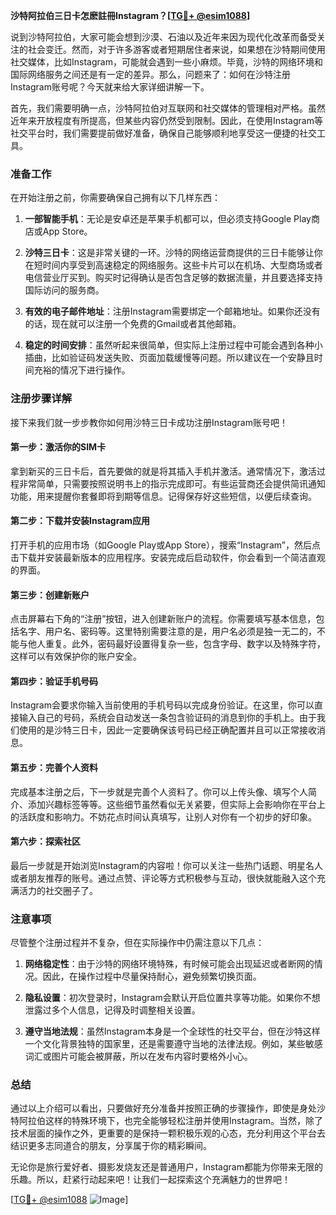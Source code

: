 **沙特阿拉伯三日卡怎麽註冊Instagram？[[TG💪+ @esim1088](https://t.me/s/esim1088)]**

说到沙特阿拉伯，大家可能会想到沙漠、石油以及近年来因为现代化改革而备受关注的社会变迁。然而，对于许多游客或者短期居住者来说，如果想在沙特期间使用社交媒体，比如Instagram，可能就会遇到一些小麻烦。毕竟，沙特的网络环境和国际网络服务之间还是有一定的差异。那么，问题来了：如何在沙特注册Instagram账号呢？今天就来给大家详细讲解一下。

首先，我们需要明确一点，沙特阿拉伯对互联网和社交媒体的管理相对严格。虽然近年来开放程度有所提高，但某些内容仍然受到限制。因此，在使用Instagram等社交平台时，我们需要提前做好准备，确保自己能够顺利地享受这一便捷的社交工具。

### 准备工作

在开始注册之前，你需要确保自己拥有以下几样东西：

1. **一部智能手机**：无论是安卓还是苹果手机都可以，但必须支持Google Play商店或App Store。
   
2. **沙特三日卡**：这是非常关键的一环。沙特的网络运营商提供的三日卡能够让你在短时间内享受到高速稳定的网络服务。这些卡片可以在机场、大型商场或者电信营业厅买到。购买时记得确认是否包含足够的数据流量，并且要选择支持国际访问的服务商。

3. **有效的电子邮件地址**：注册Instagram需要绑定一个邮箱地址。如果你还没有的话，现在就可以注册一个免费的Gmail或者其他邮箱。

4. **稳定的时间安排**：虽然听起来很简单，但实际上注册过程中可能会遇到各种小插曲，比如验证码发送失败、页面加载缓慢等问题。所以建议在一个安静且时间充裕的情况下进行操作。

### 注册步骤详解

接下来我们就一步步教你如何用沙特三日卡成功注册Instagram账号吧！

#### 第一步：激活你的SIM卡

拿到新买的三日卡后，首先要做的就是将其插入手机并激活。通常情况下，激活过程非常简单，只需要按照说明书上的指示完成即可。有些运营商还会提供简讯通知功能，用来提醒你套餐即将到期等信息。记得保存好这些短信，以便后续查询。

#### 第二步：下载并安装Instagram应用

打开手机的应用市场（如Google Play或App Store），搜索“Instagram”，然后点击下载并安装最新版本的应用程序。安装完成后启动软件，你会看到一个简洁直观的界面。

#### 第三步：创建新账户

点击屏幕右下角的“注册”按钮，进入创建新账户的流程。你需要填写基本信息，包括名字、用户名、密码等。这里特别需要注意的是，用户名必须是独一无二的，不能与他人重复。此外，密码最好设置得复杂一些，包含字母、数字以及特殊字符，这样可以有效保护你的账户安全。

#### 第四步：验证手机号码

Instagram会要求你输入当前使用的手机号码以完成身份验证。在这里，你可以直接输入自己的号码，系统会自动发送一条包含验证码的消息到你的手机上。由于我们使用的是沙特三日卡，因此一定要确保该号码已经正确配置并且可以正常接收消息。

#### 第五步：完善个人资料

完成基本注册之后，下一步就是完善个人资料了。你可以上传头像、填写个人简介、添加兴趣标签等等。这些细节虽然看似无关紧要，但实际上会影响你在平台上的活跃度和影响力。不妨花点时间认真填写，让别人对你有一个初步的好印象。

#### 第六步：探索社区

最后一步就是开始浏览Instagram的内容啦！你可以关注一些热门话题、明星名人或者朋友推荐的账号。通过点赞、评论等方式积极参与互动，很快就能融入这个充满活力的社交圈子了。

### 注意事项

尽管整个注册过程并不复杂，但在实际操作中仍需注意以下几点：

1. **网络稳定性**：由于沙特的网络环境特殊，有时候可能会出现延迟或者断网的情况。因此，在操作过程中尽量保持耐心，避免频繁切换页面。

2. **隐私设置**：初次登录时，Instagram会默认开启位置共享等功能。如果你不想泄露过多个人信息，记得及时调整相关设置。

3. **遵守当地法规**：虽然Instagram本身是一个全球性的社交平台，但在沙特这样一个文化背景独特的国家里，还是需要遵守当地的法律法规。例如，某些敏感词汇或图片可能会被屏蔽，所以在发布内容时要格外小心。

### 总结

通过以上介绍可以看出，只要做好充分准备并按照正确的步骤操作，即使是身处沙特阿拉伯这样的特殊环境下，也完全能够轻松注册并使用Instagram。当然，除了技术层面的操作之外，更重要的是保持一颗积极乐观的心态，充分利用这个平台去结识更多志同道合的朋友，分享属于你的精彩瞬间。

无论你是旅行爱好者、摄影发烧友还是普通用户，Instagram都能为你带来无限的乐趣。所以，赶紧行动起来吧！让我们一起探索这个充满魅力的世界吧！

[[TG💪+ @esim1088](https://t.me/s/esim1088) ![Image](https://i.postimg.cc/4NQfJmqS/Snipaste-2025-05-13-00-14-12.png)]